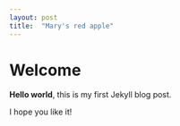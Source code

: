 ```yaml
---
layout: post
title:  "Mary's red apple"
---
```


# Welcome

**Hello world**, this is my first Jekyll blog post.

I hope you like it!
